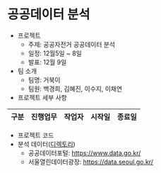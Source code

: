 #  공공데이터 분석
  - 프로젝트 
    - 주제: 공공자전거 공공데이터 분석
    - 일정: 12월5일 ~ 8일
    - 발표: 12월 9일
  - 팀 소개
    - 팀명: 거북이
    - 팀원: 백경희, 김혜진, 이수지, 이채연
  - 프로젝트 세부 사항
  
구분 | 진행업무 |작업자|시작일|종료일
-----|---------|-----|------|------   
  - 프로젝트 코드 
  - 분석 데이터([디렉토리](data/))
    - 공공데이터포털: https://www.data.go.kr/
    - 서울열린데이터광장: https://data.seoul.go.kr/
    
